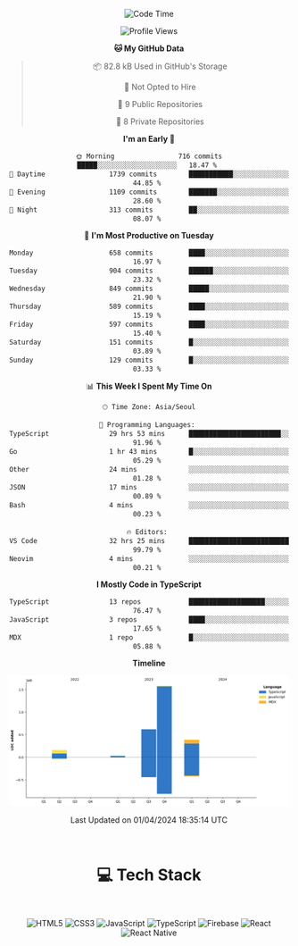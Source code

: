 <div align="center">

  <!--START_SECTION:waka-->
![Code Time](http://img.shields.io/badge/Code%20Time-754%20hrs%2047%20mins-blue)

![Profile Views](http://img.shields.io/badge/Profile%20Views-0-blue)

**🐱 My GitHub Data** 

> 📦 82.8 kB Used in GitHub's Storage 
 > 
> 🚫 Not Opted to Hire
 > 
> 📜 9 Public Repositories 
 > 
> 🔑 8 Private Repositories 
 > 
**I'm an Early 🐤** 

```text
🌞 Morning                716 commits         █████░░░░░░░░░░░░░░░░░░░░   18.47 % 
🌆 Daytime                1739 commits        ███████████░░░░░░░░░░░░░░   44.85 % 
🌃 Evening                1109 commits        ███████░░░░░░░░░░░░░░░░░░   28.60 % 
🌙 Night                  313 commits         ██░░░░░░░░░░░░░░░░░░░░░░░   08.07 % 
```
📅 **I'm Most Productive on Tuesday** 

```text
Monday                   658 commits         ████░░░░░░░░░░░░░░░░░░░░░   16.97 % 
Tuesday                  904 commits         ██████░░░░░░░░░░░░░░░░░░░   23.32 % 
Wednesday                849 commits         █████░░░░░░░░░░░░░░░░░░░░   21.90 % 
Thursday                 589 commits         ████░░░░░░░░░░░░░░░░░░░░░   15.19 % 
Friday                   597 commits         ████░░░░░░░░░░░░░░░░░░░░░   15.40 % 
Saturday                 151 commits         █░░░░░░░░░░░░░░░░░░░░░░░░   03.89 % 
Sunday                   129 commits         █░░░░░░░░░░░░░░░░░░░░░░░░   03.33 % 
```


📊 **This Week I Spent My Time On** 

```text
🕑︎ Time Zone: Asia/Seoul

💬 Programming Languages: 
TypeScript               29 hrs 53 mins      ███████████████████████░░   91.96 % 
Go                       1 hr 43 mins        █░░░░░░░░░░░░░░░░░░░░░░░░   05.29 % 
Other                    24 mins             ░░░░░░░░░░░░░░░░░░░░░░░░░   01.28 % 
JSON                     17 mins             ░░░░░░░░░░░░░░░░░░░░░░░░░   00.89 % 
Bash                     4 mins              ░░░░░░░░░░░░░░░░░░░░░░░░░   00.23 % 

🔥 Editors: 
VS Code                  32 hrs 25 mins      █████████████████████████   99.79 % 
Neovim                   4 mins              ░░░░░░░░░░░░░░░░░░░░░░░░░   00.21 % 
```

**I Mostly Code in TypeScript** 

```text
TypeScript               13 repos            ███████████████████░░░░░░   76.47 % 
JavaScript               3 repos             ████░░░░░░░░░░░░░░░░░░░░░   17.65 % 
MDX                      1 repo              █░░░░░░░░░░░░░░░░░░░░░░░░   05.88 % 
```



**Timeline**

![Lines of Code chart](https://raw.githubusercontent.com/SONGDAM/SONGDAM/master/assets/bar_graph.png)


 Last Updated on 01/04/2024 18:35:14 UTC
<!--END_SECTION:waka-->

  
 <br>
  
# 💻 Tech Stack
  
</div>

</br>

<div align="center">

   ![HTML5](https://img.shields.io/badge/html5-%23E34F26.svg?style=for-the-badge&logo=html5&logoColor=white) ![CSS3](https://img.shields.io/badge/css3-%231572B6.svg?style=for-the-badge&logo=css3&logoColor=white) ![JavaScript](https://img.shields.io/badge/javascript-%23323330.svg?style=for-the-badge&logo=javascript&logoColor=%23F7DF1E) 
 ![TypeScript](https://img.shields.io/badge/typescript-%23007ACC.svg?style=for-the-badge&logo=typescript&logoColor=white)
  ![Firebase](https://img.shields.io/badge/firebase-%23039BE5.svg?style=for-the-badge&logo=firebase) 
 ![React](https://img.shields.io/badge/react-%2320232a.svg?style=for-the-badge&logo=react&logoColor=%2361DAFB) ![React Native](https://img.shields.io/badge/react_native-%2320232a.svg?style=for-the-badge&logo=react&logoColor=%2361DAFB) 

 
</div>
